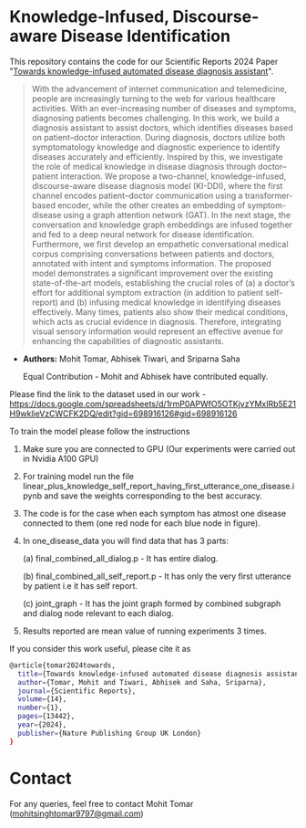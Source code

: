 # Knowledge-Infused, Discourse-aware Disease Identification

This repository contains the code for our Scientific Reports 2024 Paper "[Towards knowledge-infused automated disease diagnosis assistant](https://www.nature.com/articles/s41598-024-53042-y)".
>With the advancement of internet communication and telemedicine, people are increasingly turning to the web for various healthcare activities. With an ever-increasing number of diseases and symptoms, diagnosing patients becomes challenging. In this work, we build a diagnosis assistant to assist doctors, which identifies diseases based on patient–doctor interaction. During diagnosis, doctors utilize both symptomatology knowledge and diagnostic experience to identify diseases accurately and efficiently. Inspired by this, we investigate the role of medical knowledge in disease diagnosis through doctor–patient interaction. We propose a two-channel, knowledge-infused, discourse-aware disease diagnosis model (KI-DDI), where the first channel encodes patient–doctor communication using a transformer-based encoder, while the other creates an embedding of symptom-disease using a graph attention network (GAT). In the next stage, the conversation and knowledge graph embeddings are infused together and fed to a deep neural network for disease identification. Furthermore, we first develop an empathetic conversational medical corpus comprising conversations between patients and doctors, annotated with intent and symptoms information. The proposed model demonstrates a significant improvement over the existing state-of-the-art models, establishing the crucial roles of (a) a doctor’s effort for additional symptom extraction (in addition to patient self-report) and (b) infusing medical knowledge in identifying diseases effectively. Many times, patients also show their medical conditions, which acts as crucial evidence in diagnosis. Therefore, integrating visual sensory information would represent an effective avenue for enhancing the capabilities of diagnostic assistants.

* **Authors:** Mohit Tomar, Abhisek Tiwari, and Sriparna Saha

  Equal Contribution - Mohit and Abhisek have contributed equally.

Please find the link to the dataset used in our work - https://docs.google.com/spreadsheets/d/1rmP0APWfO5OTKjvzYMxIRb5E21H9wklieVzCWCFK2DQ/edit?gid=698916126#gid=698916126

To train the model please follow the instructions

  1. Make sure you are connected to GPU (Our experiments were carried out in Nvidia A100 GPU)
  2. For training model run the file linear_plus_knowledge_self_report_having_first_utterance_one_disease.ipynb and save the weights corresponding to the best accuracy. 
  3. The code is for the case when each symptom has atmost one disease connected to them (one red node for each blue node in figure).
  4. In one_disease_data you will find data that has 3 parts:
     
     (a) final_combined_all_dialog.p - It has entire dialog.
   
     (b) final_combined_all_self_report.p - It has only the very first utterance by patient i.e it has self report.
   
     (c) joint_graph - It has the joint graph formed by combined subgraph and dialog node relevant to each dialog.
  6. Results reported are mean value of running experiments 3 times.

If you consider this work useful, please cite it as

```bash
@article{tomar2024towards,
  title={Towards knowledge-infused automated disease diagnosis assistant},
  author={Tomar, Mohit and Tiwari, Abhisek and Saha, Sriparna},
  journal={Scientific Reports},
  volume={14},
  number={1},
  pages={13442},
  year={2024},
  publisher={Nature Publishing Group UK London}
}
```

# Contact
For any queries, feel free to contact Mohit Tomar (mohitsinghtomar9797@gmail.com)
